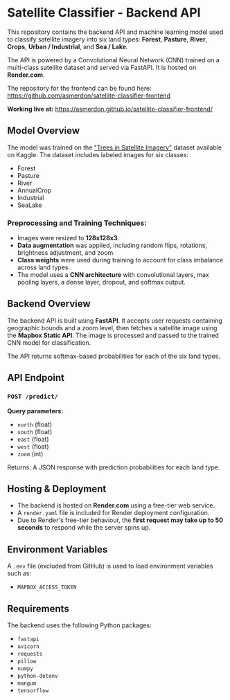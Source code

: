 # Satellite Classifier - Backend API

This repository contains the backend API and machine learning model used to classify satellite imagery into six land types: **Forest**, **Pasture**, **River**, **Crops**, **Urban / Industrial**, and **Sea / Lake**.

The API is powered by a Convolutional Neural Network (CNN) trained on a multi-class satellite dataset and served via FastAPI. It is hosted on **Render.com**.

The repository for the frontend can be found here: https://github.com/asmerdon/satellite-classifier-frontend

**Working live at:** https://asmerdon.github.io/satellite-classifier-frontend/

## Model Overview
The model was trained on the ["Trees in Satellite Imagery"](https://www.kaggle.com/datasets/mcagriaksoy/trees-in-satellite-imagery) dataset available on Kaggle. The dataset includes labeled images for six classes:
- Forest  
- Pasture  
- River  
- AnnualCrop  
- Industrial  
- SeaLake  

### Preprocessing and Training Techniques:
- Images were resized to **128x128x3**.
- **Data augmentation** was applied, including random flips, rotations, brightness adjustment, and zoom.
- **Class weights** were used during training to account for class imbalance across land types.
- The model uses a **CNN architecture** with convolutional layers, max pooling layers, a dense layer, dropout, and softmax output.


## Backend Overview

The backend API is built using **FastAPI**. It accepts user requests containing geographic bounds and a zoom level, then fetches a satellite image using the **Mapbox Static API**. The image is processed and passed to the trained CNN model for classification.

The API returns softmax-based probabilities for each of the six land types.


## API Endpoint

### `POST /predict/`

**Query parameters:**
- `north` (float)
- `south` (float)
- `east` (float)
- `west` (float)
- `zoom` (int)

Returns: A JSON response with prediction probabilities for each land type.


## Hosting & Deployment

- The backend is hosted on **Render.com** using a free-tier web service.
- A `render.yaml` file is included for Render deployment configuration.
- Due to Render's free-tier behaviour, the **first request may take up to 50 seconds** to respond while the server spins up.


## Environment Variables

A `.env` file (excluded from GitHub) is used to load environment variables such as:

- `MAPBOX_ACCESS_TOKEN`

## Requirements

The backend uses the following Python packages:

- `fastapi`  
- `uvicorn`  
- `requests`  
- `pillow`  
- `numpy`  
- `python-dotenv`  
- `mangum`  
- `tensorflow`


